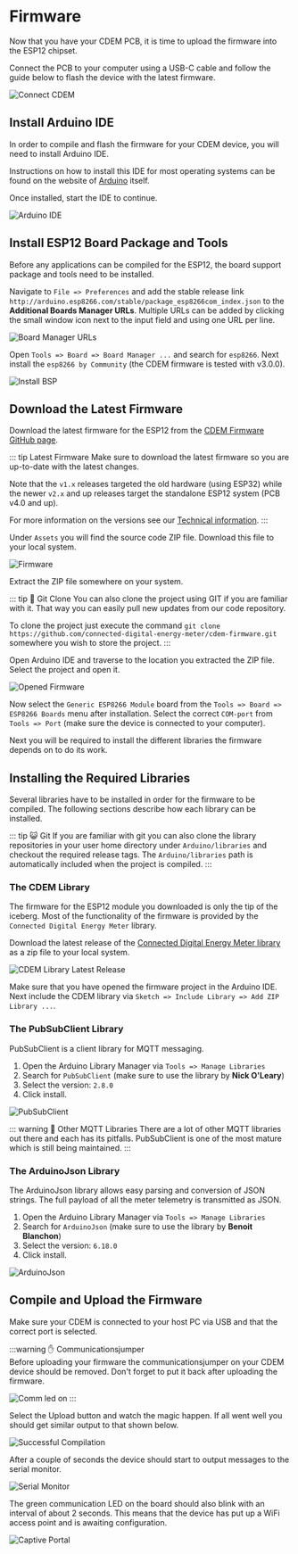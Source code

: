 # Firmware

Now that you have your CDEM PCB, it is time to upload the firmware into the ESP12 chipset.

Connect the PCB to your computer using a USB-C cable and follow the guide below to flash the device with the latest firmware.

![Connect CDEM](./images/connect_cdem.jpg)

## Install Arduino IDE

In order to compile and flash the firmware for your CDEM device, you will need to install Arduino IDE.

Instructions on how to install this IDE for most operating systems can be found on the website of [Arduino](https://www.arduino.cc/en/Guide) itself.

Once installed, start the IDE to continue.

![Arduino IDE](./images/arduino_ide.png)

## Install ESP12 Board Package and Tools

Before any applications can be compiled for the ESP12, the board support package and tools need to be installed.

Navigate to `File => Preferences` and add the stable release link `http://arduino.esp8266.com/stable/package_esp8266com_index.json` to the **Additional Boards Manager URLs**. Multiple URLs can be added by clicking the small window icon next to the input field and using one URL per line.

![Board Manager URLs](./images/board_manager_urls.png)

Open `Tools => Board => Board Manager ...` and search for `esp8266`. Next install the `esp8266 by Community` (the CDEM firmware is tested with v3.0.0).

![Install BSP](./images/board_support_package_esp8266.png)

## Download the Latest Firmware

Download the latest firmware for the ESP12 from the [CDEM Firmware GitHub page](https://github.com/connected-digital-energy-meter/cdem-firmware/releases).

::: tip Latest Firmware
Make sure to download the latest firmware so you are up-to-date with the latest changes.

Note that the `v1.x` releases targeted the old hardware (using ESP32) while the newer `v2.x` and up releases target the standalone ESP12 system (PCB v4.0 and up).

For more information on the versions see our [Technical information](/13_technical/#how-is-the-hardware-build).
:::

Under `Assets` you will find the source code ZIP file. Download this file to your local system.

![Firmware](./images/download_firmware.png)

Extract the ZIP file somewhere on your system.

::: tip 🐑 Git Clone
You can also clone the project using GIT if you are familiar with it. That way you can easily pull new updates from our code repository.

To clone the project just execute the command `git clone https://github.com/connected-digital-energy-meter/cdem-firmware.git` somewhere you wish to store the project.
:::

Open Arduino IDE and traverse to the location you extracted the ZIP file. Select the project and open it.

![Opened Firmware](./images/opened_firmware.png)

Now select the `Generic ESP8266 Module` board from the `Tools => Board => ESP8266 Boards` menu after installation. Select the correct `COM-port` from `Tools => Port` (make sure the device is connected to your computer).

Next you will be required to install the different libraries the firmware depends on to do its work.

## Installing the Required Libraries

Several libraries have to be installed in order for the firmware to be compiled. The following sections describe how each library can be installed.

::: tip 😺 Git
If you are familiar with git you can also clone the library repositories in your user home directory under `Arduino/libraries` and checkout the required release tags. The `Arduino/libraries` path is automatically included when the project is compiled.
:::

### The CDEM Library

The firmware for the ESP12 module you downloaded is only the tip of the iceberg. Most of the functionality of the firmware is provided by the `Connected Digital Energy Meter` library.

Download the latest release of the [Connected Digital Energy Meter library](https://github.com/connected-digital-energy-meter/connected-digital-energy-meter/releases) as a zip file to your local system.

![CDEM Library Latest Release](./images/download_library.png)

Make sure that you have opened the firmware project in the Arduino IDE. Next include the CDEM library via `Sketch => Include Library => Add ZIP Library ...`.

### The PubSubClient Library

PubSubClient is a client library for MQTT messaging.

1. Open the Arduino Library Manager via `Tools => Manage Libraries`
2. Search for `PubSubClient` (make sure to use the library by **Nick O'Leary**)
3. Select the version: `2.8.0`
4. Click install.

![PubSubClient](./images/pub_sub_client.png)

::: warning 🚨 Other MQTT Libraries
There are a lot of other MQTT libraries out there and each has its pitfalls. PubSubClient is one of the most mature which is still being maintained.
:::

### The ArduinoJson Library

The ArduinoJson library allows easy parsing and conversion of JSON strings. The full payload of all the meter telemetry is transmitted as JSON.

1. Open the Arduino Library Manager via `Tools => Manage Libraries`
2. Search for `ArduinoJson` (make sure to use the library by **Benoit Blanchon**)
3. Select the version: `6.18.0`
4. Click install.

![ArduinoJson](./images/arduino_json.png)

## Compile and Upload the Firmware

Make sure your CDEM is connected to your host PC via USB and that the correct port is selected.

:::warning ✋ Communicationsjumper  
Before uploading your firmware the communicationsjumper on your CDEM device should be removed. Don't forget to put it back after uploading the firmware.

<!-- TODO: Change image to communicationsjumper  -->
![Comm led on](./images/blank.png)
:::

Select the Upload button and watch the magic happen. If all went well you should get similar output to that shown below.

![Successful Compilation](./images/compiled_successfully.png)

After a couple of seconds the device should start to output messages to the serial monitor.

![Serial Monitor](./images/serial_monitor.png)

The green communication LED on the board should also blink with an interval of about 2 seconds. This means that the device has put up a WiFi access point and is awaiting configuration.

![Captive Portal](./images/captive_portal.gif)